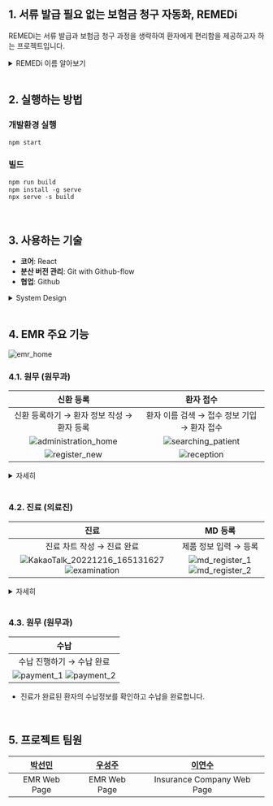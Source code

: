 ## 1. 서류 발급 필요 없는 보험금 청구 자동화, REMEDi

REMEDi는 서류 발급과 보험금 청구 과정을 생략하여 환자에게 편리함을 제공하고자 하는 프로젝트입니다.

<details>
<summary>REMEDi 이름 알아보기</summary>
<div markdown="1">
REMEDi는 원격을 의미하는 remote와 의료를 의미하는 medical에서 따온 이름입니다.
<br/>
처리 방안, 해결책, 치료약이라는 뜻을 가진 단어 remedy와도 유사하여,
<br/>불편한 보험금 청구 과정을 해결해 줄 서비스라는 의미 또한 담았습니다.
</div>
</details>

<br/>

## 2. 실행하는 방법
### 개발환경 실행
```markdown
npm start
```

### 빌드
```markdown
npm run build
npm install -g serve
npx serve -s build
```
<br/>

## 3. 사용하는 기술

- **코어**: React
- **분산 버전 관리**: Git with Github-flow
- **협업**: Github

<details>
<summary>System Design</summary>
<div markdown="1">

<br/>
- Tools
<br/>
![tools](https://user-images.githubusercontent.com/102170253/207873673-352e742a-cf4f-4080-a1ef-233ef40834b8.png)
<br/>
- System design
![sys design](https://user-images.githubusercontent.com/102170253/208051848-fe2f7e8c-9406-49d0-80a2-c731570f54ee.png)
<br/>
</div>
</details>

<br/>

## 4. EMR 주요 기능

![emr_home](https://user-images.githubusercontent.com/102170253/207537231-498200df-b95a-4f9d-9679-7e08e5d2dde3.png)
<br/>

### 4.1. 원무 (원무과)

|                       신환 등록                              |                     환자 접수                    |
| :----------------------------------------------------------: | :----------------------------------------------: |
|          신환 등록하기 → 환자 정보 작성 → 환자 등록           |  환자 이름 검색 → 접수 정보 기입 → 환자 접수 |
| ![administration_home](https://user-images.githubusercontent.com/102170253/207537274-3f4a3b1b-ea71-49e8-a6bc-3697c5878989.png) | ![searching_patient](https://user-images.githubusercontent.com/102170253/207537271-bd6adbab-27bc-485d-93cf-450d834a0141.png) |
| ![register_new](https://user-images.githubusercontent.com/102170253/207537268-eaab742b-ada8-45ac-9bd6-85015767dcdb.png) | ![reception](https://user-images.githubusercontent.com/102170253/207537263-4ba78a0a-90b7-46c7-a33c-7c1b9a8ea477.png) |

<details>
<summary>자세히</summary>
<div markdown="1">

  - 환자의 정보를 기입하여 신규환자를 등록합니다.
  - 환자의 보험정보, 접수정보, 바이탈 싸인을 기입하여 접수를 완료합니다.
</div>
</details>

<br/>

### 4.2. 진료 (의료진)

|                   진료                   |                         MD 등록                         |
| :--------------------------------------: | :-----------------------------------------------------: |
| 진료 차트 작성 → 진료 완료 |     제품 정보 입력 → 등록     |
| ![KakaoTalk_20221216_165131627](https://user-images.githubusercontent.com/102170253/208052816-141f1a7f-162d-4421-bc2d-617871b9b62e.png) ![examination](https://user-images.githubusercontent.com/102170253/208051467-7a6a7f14-7a4e-4fcf-8d26-57943984d296.png) | ![md_register_1](https://user-images.githubusercontent.com/102170253/208051410-eb933cac-00e6-490d-8644-f86385987a56.png) ![md_register_2](https://user-images.githubusercontent.com/102170253/208051415-7a598cdb-c1b8-435e-80f2-3f1b3aa307b1.png) |

<details>
<summary>자세히</summary>
<div markdown="1">

  - 진료화면의 왼쪽 내원이력을 클릭하여 환자의 이전 내원이력을 확인할 수 있습니다.
  - 진료화면의 오른쪽 MD 리스트에서 항목을 클릭하여 MD를 처방할 수 있습니다.
  - 진료홈에서 새로운 MD를 직접 등록할 수 있습니다.

</div>
</details>

<br/>

### 4.3. 원무 (원무과)

|                     수납                     |
| :----------------------------------------------------------: |
| 수납 진행하기 → 수납 완료  |
| ![payment_1](https://user-images.githubusercontent.com/102170253/207537296-b6b6f870-a74a-4df9-864a-dc895037ee4b.png) ![payment_2](https://user-images.githubusercontent.com/102170253/207537255-3fd4c7df-089c-4da5-86cd-c4b12330fb32.png) |

<div markdown="1">

  - 진료가 완료된 환자의 수납정보를 확인하고 수납을 완료합니다.

</div>

<br/>

## 5. 프로젝트 팀원

| [박선민](https://github.com/miiiniii) | [우성주](https://github.com/seongjoow) | [이연수](https://github.com/yeonsu97) |
| :-----------------------------------: | :-----------------------------------: | :-----------------------------------: |
|              EMR Web Page             |              EMR Web Page             |      Insurance Company Web Page       |

<br/>



